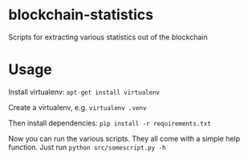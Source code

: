 # blockchain-statistics
Scripts for extracting various statistics out of the blockchain

# Usage

Install virtualenv: `apt-get install virtualenv`

Create a virtualenv, e.g. `virtualenv .venv`

Then install dependencies: `pip install -r requirements.txt`

Now you can run the various scripts. They all come with a simple help function. Just run `python src/somescript.py -h`
